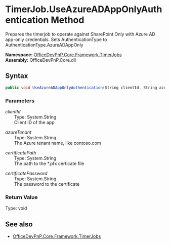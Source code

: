 # TimerJob.UseAzureADAppOnlyAuthentication Method  
Prepares the timerjob to operate against SharePoint Only with Azure AD app-only credentials. Sets AuthenticationType to AuthenticationType.AzureADAppOnly  

**Namespace:** [OfficeDevPnP.Core.Framework.TimerJobs](OfficeDevPnP.Core.Framework.TimerJobs.md)  
**Assembly:** OfficeDevPnP.Core.dll  
## Syntax
```C#
public void UseAzureADAppOnlyAuthentication(String clientId, String azureTenant, String certificatePath, String certificatePassword)
```
### Parameters
*clientId*  
&emsp;&emsp;Type: System.String  
&emsp;&emsp;Client ID of the app  

*azureTenant*  
&emsp;&emsp;Type: System.String  
&emsp;&emsp;The Azure tenant name, like contoso.com  

*certificatePath*  
&emsp;&emsp;Type: System.String  
&emsp;&emsp;The path to the *.pfx certicate file  

*certificatePassword*  
&emsp;&emsp;Type: System.String  
&emsp;&emsp;The password to the certificate  

### Return Value
Type: void  

## See also
- [OfficeDevPnP.Core.Framework.TimerJobs](OfficeDevPnP.Core.Framework.TimerJobs.md)
